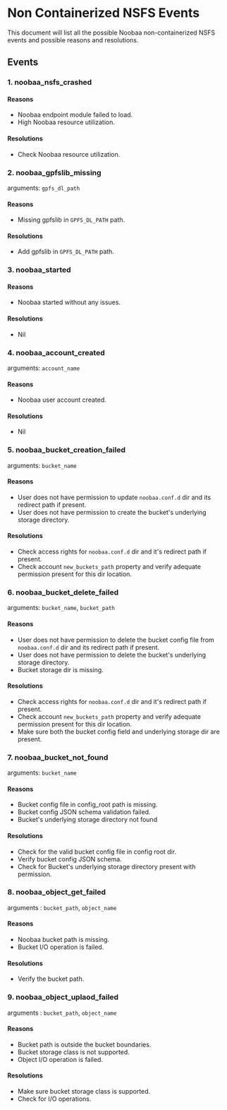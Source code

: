# Non Containerized NSFS Events

This document will list all the possible Noobaa non-containerized NSFS events and possible reasons and resolutions.

## Events

### 1. noobaa_nsfs_crashed
#### Reasons
- Noobaa endpoint module failed to load.
- High Noobaa resource utilization.

#### Resolutions
- Check Noobaa resource utilization.

### 2. noobaa_gpfslib_missing
arguments: `gpfs_dl_path`
#### Reasons
- Missing gpfslib in `GPFS_DL_PATH` path.
#### Resolutions
- Add gpfslib in `GPFS_DL_PATH` path.

### 3. noobaa_started
#### Reasons
- Noobaa started without any issues.
#### Resolutions
- Nil

### 4. noobaa_account_created
arguments: `account_name`
#### Reasons
- Noobaa user account created.
#### Resolutions
- Nil

### 5. noobaa_bucket_creation_failed
arguments: `bucket_name`
#### Reasons
- User does not have permission to update `noobaa.conf.d` dir and its redirect path if present.
- User does not have permission to create the bucket's underlying storage directory.

#### Resolutions
- Check access rights for `noobaa.conf.d` dir and it's redirect path if present.
- Check account `new_buckets_path` property and verify adequate permission present for this dir location. 

### 6. noobaa_bucket_delete_failed
arguments: `bucket_name`, `bucket_path`
#### Reasons
- User does not have permission to delete the bucket config file from `noobaa.conf.d` dir and its redirect path if present.
- User does not have permission to delete the bucket's underlying storage directory.
- Bucket storage dir is missing.

#### Resolutions
- Check access rights for `noobaa.conf.d` dir and it's redirect path if present.
- Check account `new_buckets_path` property and verify adequate permission present for this dir location. 
- Make sure both the bucket config field and underlying storage dir are present.

### 7. noobaa_bucket_not_found
arguments: `bucket_name`
#### Reasons
- Bucket config file in config_root path is missing.
- Bucket config JSON schema validation failed.
- Bucket's underlying storage directory not found 
#### Resolutions
- Check for the valid bucket config file in config root dir.
- Verify bucket config JSON schema.
- Check for Bucket's underlying storage directory present with permission.

### 8. noobaa_object_get_failed
arguments : `bucket_path`, `object_name`
#### Reasons
- Noobaa bucket path is missing.
- Bucket I/O operation is failed.
#### Resolutions
- Verify the bucket path.

### 9. noobaa_object_uplaod_failed
arguments : `bucket_path`, `object_name`
#### Reasons
- Bucket path is outside the bucket boundaries.
- Bucket storage class is not supported.
- Object I/O operation is failed.
#### Resolutions
- Make sure bucket storage class is supported.
- Check for I/O operations.